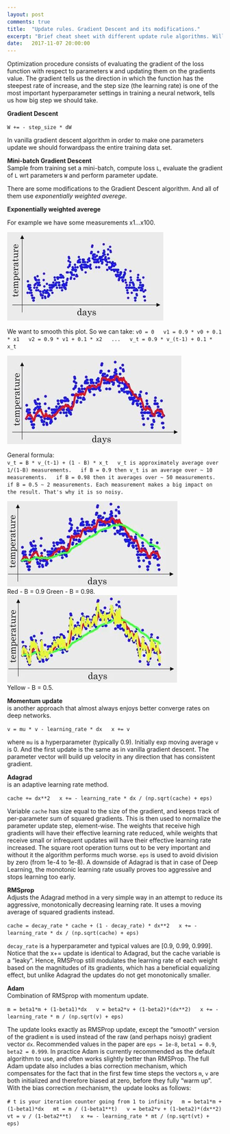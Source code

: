 ```yaml
---
layout: post
comments: true
title:  "Update rules. Gradient Descent and its modifications."
excerpt: "Brief cheat sheet with different update rule algorithms. Will be updated."
date:   2017-11-07 20:00:00
---
```


Optimization procedure consists of evaluating the gradient of the loss function with respect to parameters `W` and updating them on the gradients value. 
The gradient tells us the direction in which the function has the steepest rate of increase, and the step size (the learning rate) is one of the most important hyperparameter settings in training a neural network, tells us how big step we should take.

**Gradient Descent**

``W += - step_size * dW``

In vanilla gradient descent algorithm in order to make one parameters update we should forwardpass the entire training data set.

**Mini-batch Gradient Descent**  
Sample from training set a mini-batch, compute loss `L`, evaluate the gradient of `L` wrt parameters `W` and perform parameter update.

There are some modifications to the Gradient Descent algorithm. And all of them use *exponentially weighted averege*.

**Exponentially weighted averege**

For example we have some measurements x1...x100.
<div class="imgcap">
<img src="/assets/dl/ewa-data.JPG">
</div>

We want to smooth this plot. So we can take:
``v0 = 0  
v1 = 0.9 * v0 + 0.1 * x1  
v2 = 0.9 * v1 + 0.1 * x2  
...  
v_t = 0.9 * v_(t-1) + 0.1 * x_t``

<div class="imgcap">
<img src="/assets/dl/ewa-2.JPG">
</div>

General formula:  
``v_t = B * v_(t-1) + (1 - B) * x_t  
v_t is approximately average over 1/(1-B) measurements.  
if B = 0.9 then v_t is an average over ~ 10 measurements.  
if B = 0.98 then it averages over ~ 50 measurements.  
if B = 0.5 ~ 2 measurements. Each measurement makes a big impact on the result. That's why it is so noisy.``
<div class="imgcap">
<img src="/assets/dl/ewa-green-098-red-09.JPG">
<div class="thecap">Red - B = 0.9 Green - B = 0.98.</div>
</div>
<div class="imgcap">
<img src="/assets/dl/ewa-yellow-05.JPG">
<div class="thecap">Yellow - B = 0.5.</div>
</div>


**Momentum update**  
is another approach that almost always enjoys better converge rates on deep networks.

``v = mu * v - learning_rate * dx  
x += v``

where `mu` is a hyperparameter (typically 0.9).
Initially exp moving average `v` is 0. And the first update is the same as in vanilla gradient descent.
The parameter vector will build up velocity in any direction that has consistent gradient.

**Adagrad**  
is an adaptive learning rate method.

``cache += dx**2  
x += - learning_rate * dx / (np.sqrt(cache) + eps)``

Variable `cache` has size equal to the size of the gradient, and keeps track of per-parameter sum of squared gradients. This is then used to normalize the parameter update step, element-wise. The weights that receive high gradients will have their effective learning rate reduced, while weights that receive small or infrequent updates will have their effective learning rate increased. The square root operation turns out to be very important and without it the algorithm performs much worse. `eps` is used to avoid division by zero (from 1e-4 to 1e-8). A downside of Adagrad is that in case of Deep Learning, the monotonic learning rate usually proves too aggressive and stops learning too early.

**RMSprop**  
Adjusts the Adagrad method in a very simple way in an attempt to reduce its aggressive, monotonically decreasing learning rate. It uses a moving average of squared gradients instead.

``cache = decay_rate * cache + (1 - decay_rate) * dx**2  
x += - learning_rate * dx / (np.sqrt(cache) + eps)``

`decay_rate` is a hyperparameter and typical values are [0.9, 0.99, 0.999]. Notice that the x+= update is identical to Adagrad, but the cache variable is a “leaky”. Hence, RMSProp still modulates the learning rate of each weight based on the magnitudes of its gradients, which has a beneficial equalizing effect, but unlike Adagrad the updates do not get monotonically smaller.

**Adam**  
Combination of RMSprop with momentum update.

``m = beta1*m + (1-beta1)*dx  
v = beta2*v + (1-beta2)*(dx**2)  
x += - learning_rate * m / (np.sqrt(v) + eps)``

The update looks exactly as RMSProp update, except the “smooth” version of the gradient `m` is used instead of the raw (and perhaps noisy) gradient vector `dx`. Recommended values in the paper are `eps = 1e-8`, `beta1 = 0.9`, `beta2 = 0.999`. In practice Adam is currently recommended as the default algorithm to use, and often works slightly better than RMSProp. The full Adam update also includes a bias correction mechanism, which compensates for the fact that in the first few time steps the vectors `m`, `v` are both initialized and therefore biased at zero, before they fully “warm up”. With the bias correction mechanism, the update looks as follows:

``# t is your iteration counter going from 1 to infinity  
m = beta1*m + (1-beta1)*dx  
mt = m / (1-beta1**t)  
v = beta2*v + (1-beta2)*(dx**2)  
vt = v / (1-beta2**t)  
x += - learning_rate * mt / (np.sqrt(vt) + eps)``
